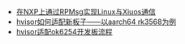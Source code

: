 * [在NXP上通过RPMsg实现Linux与Xiuos通信](20250217_RPMSG_on_NXP.md)
* [hvisor如何适配新板子——以aarch64 rk3568为例](20250403_How_to_Adapt_Hvisor_to_a_New_Board--A_Case_Study_of_AArch64_RK3568.md)
* [hvisor适配ok6254开发板流程](20250604_Adapt_Hvisor_to_ok6254.md)